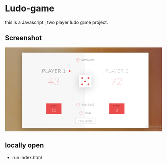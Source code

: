# Ludo-game
this is a Javascript , two player ludo game project.

## Screenshot
![](https://github.com/Deepak00619/Ludo-game/blob/master/final/ludo.png)

## locally open
- run index.html 

